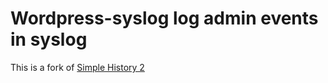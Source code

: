 # Wordpress-syslog log admin events in syslog

This is a fork of [Simple History 2](http://wordpress.org/extend/plugins/simple-history/)
